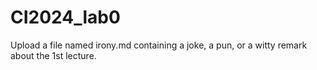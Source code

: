# CI2024_lab0

Upload a file named irony.md containing a joke, a pun, or a witty remark about the 1st lecture.
